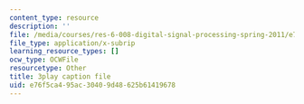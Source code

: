 ```yaml
---
content_type: resource
description: ''
file: /media/courses/res-6-008-digital-signal-processing-spring-2011/e76f5ca495ac30409d48625b61419678_JtJ3v__Rx7E.srt
file_type: application/x-subrip
learning_resource_types: []
ocw_type: OCWFile
resourcetype: Other
title: 3play caption file
uid: e76f5ca4-95ac-3040-9d48-625b61419678
---
```

